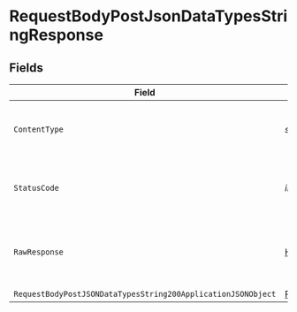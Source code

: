 # RequestBodyPostJsonDataTypesStringResponse


## Fields

| Field                                                                                                                                   | Type                                                                                                                                    | Required                                                                                                                                | Description                                                                                                                             |
| --------------------------------------------------------------------------------------------------------------------------------------- | --------------------------------------------------------------------------------------------------------------------------------------- | --------------------------------------------------------------------------------------------------------------------------------------- | --------------------------------------------------------------------------------------------------------------------------------------- |
| `ContentType`                                                                                                                           | *string*                                                                                                                                | :heavy_check_mark:                                                                                                                      | HTTP response content type for this operation                                                                                           |
| `StatusCode`                                                                                                                            | *int*                                                                                                                                   | :heavy_check_mark:                                                                                                                      | HTTP response status code for this operation                                                                                            |
| `RawResponse`                                                                                                                           | [HttpResponseMessage](https://learn.microsoft.com/en-us/dotnet/api/system.net.http.httpresponsemessage?view=net-5.0)                    | :heavy_minus_sign:                                                                                                                      | Raw HTTP response; suitable for custom response parsing                                                                                 |
| `RequestBodyPostJSONDataTypesString200ApplicationJSONObject`                                                                            | [RequestBodyPostJSONDataTypesString200ApplicationJSON](../../models/operations/RequestBodyPostJSONDataTypesString200ApplicationJSON.md) | :heavy_minus_sign:                                                                                                                      | OK                                                                                                                                      |